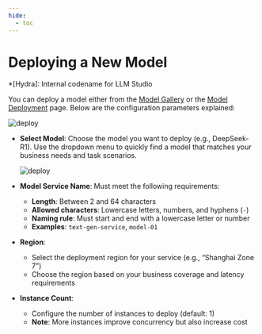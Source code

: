 ```yaml
---
hide:
  - toc
---
```


# Deploying a New Model

*[Hydra]: Internal codename for LLM Studio

You can deploy a model either from the [Model Gallery](../index.md) or the [Model Deployment](./index.md) page. Below are the configuration parameters explained:

![deploy](../images/deploy01.png)

- **Select Model**: Choose the model you want to deploy (e.g., DeepSeek-R1). Use the dropdown menu to quickly find a model that matches your business needs and task scenarios.

    ![deploy](../images/deploy02.png)

- **Model Service Name**: Must meet the following requirements:

    - **Length**: Between 2 and 64 characters
    - **Allowed characters**: Lowercase letters, numbers, and hyphens (`-`)
    - **Naming rule**: Must start and end with a lowercase letter or number
    - **Examples**: `text-gen-service`, `model-01`

- **Region**:

    - Select the deployment region for your service (e.g., “Shanghai Zone 7”)
    - Choose the region based on your business coverage and latency requirements

- **Instance Count**:

    - Configure the number of instances to deploy (default: 1)
    - **Note**: More instances improve concurrency but also increase cost
